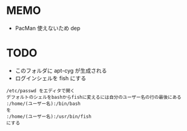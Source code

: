 # MEMO

- PacMan 使えないため dep

# TODO

- このフォルダに apt-cyg が生成される
- ログインシェルを fish にする
``` Hint
/etc/passwd をエディタで開く
デフォルトのシェルをbashからfishに変えるには自分のユーザー名の行の最後にある
:/home/(ユーザー名):/bin/bash
を
:/home/(ユーザー名):/usr/bin/fish
にする
```
